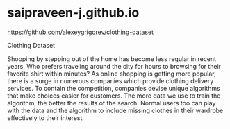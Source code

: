 # saipraveen-j.github.io
https://github.com/alexeygrigorev/clothing-dataset 

Clothing Dataset

Shopping by stepping out of the home has become less regular in recent years. Who prefers traveling around the city for hours to browsing for their favorite shirt within minutes?
As online shopping is getting more popular, there is a surge in numerous companies which provide clothing delivery services. To contain the competition, companies devise unique algorithms that make choices easier for customers. The more data we use to train the algorithm, the better the results of the search. Normal users too can play with the data and the algorithm to include missing clothes in their wardrobe effectively to their interest.

